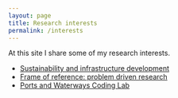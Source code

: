 ```yaml
---
layout: page
title: Research interests
permalink: /interests
---
```


<p>At this site I share some of my research interests.</p>
<ul>
  <li><a href="/sustainability">Sustainability and infrastructure development</a></li>
  <li><a href="/frame_of_reference">Frame of reference: problem driven research</a></li>
  <li><a href="/coding_lab">Ports and Waterways Coding Lab</a></li>
</ul> 
